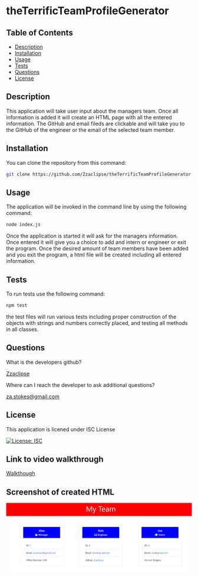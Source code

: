 # theTerrificTeamProfileGenerator

## Table of Contents

- [Description](#description)
- [Installation](#installation)
- [Usage](#usage)
- [Tests](#tests)
- [Questions](#questions)
- [License](#license)

## Description

This application will take user input about the managers team. Once all information is added it will create an HTML page with all the entered information. The GitHub and email fileds are clickable and will take you to the GitHub of the engineer or the email of the selected team member.

## Installation

You can clone the repository from this command:

```bash
git clone https://github.com/Zzaclipse/theTerrificTeamProfileGenerator.git
```

## Usage

The application will be invoked in the command line by using the following command:

```bash
node index.js
```

Once the application is started it will ask for the managers information. Once entered it will give you a choice to add and intern or engineer or exit the program. Once the desired amount of team members have been added and you exit the program, a html file will be created including all entered information.

## Tests

To run tests use the following command:

```bash
npm test
```

the test files will run various tests including proper construction of the objects with strings and numbers correctly placed, and testing all methods in all classes.

## Questions

What is the developers github?

[Zzaclipse](https://github.com/Zzaclipse)

Where can I reach the developer to ask additional questions?

za.stokes@gmail.com

## License

This application is licened under ISC License

[![License: ISC](https://img.shields.io/badge/License-ISC-blue.svg)](https://opensource.org/licenses/ISC)

## Link to video walkthrough

[Walkthough](https://drive.google.com/file/d/1tOMMYDc0vqvDOlNMKaDW1kw7uXGqQBeE/view)

## Screenshot of created HTML

![screenshot](./img/Capture.JPG)
